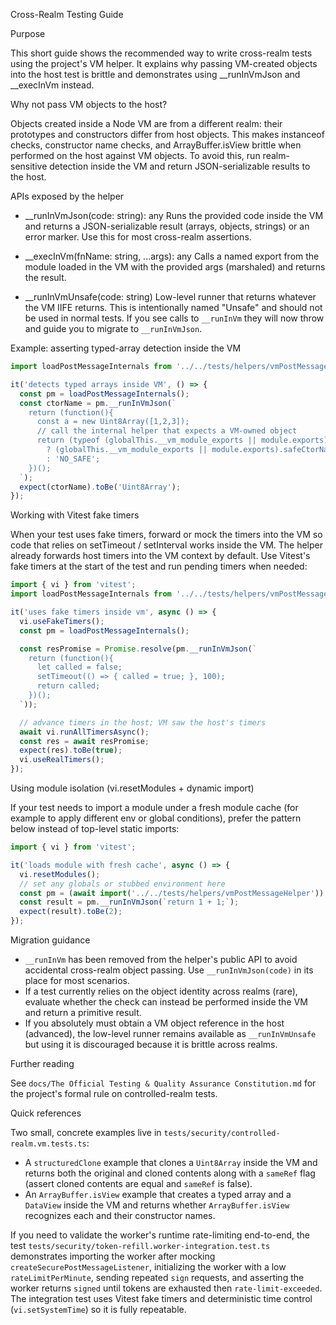 Cross-Realm Testing Guide

Purpose

This short guide shows the recommended way to write cross-realm tests using the project's VM helper. It explains why passing VM-created objects into the host test is brittle and demonstrates using __runInVmJson and __execInVm instead.

Why not pass VM objects to the host?

Objects created inside a Node VM are from a different realm: their prototypes and constructors differ from host objects. This makes instanceof checks, constructor name checks, and ArrayBuffer.isView brittle when performed on the host against VM objects. To avoid this, run realm-sensitive detection inside the VM and return JSON-serializable results to the host.

APIs exposed by the helper

- __runInVmJson(code: string): any
  Runs the provided code inside the VM and returns a JSON-serializable result (arrays, objects, strings) or an error marker. Use this for most cross-realm assertions.

- __execInVm(fnName: string, ...args): any
  Calls a named export from the module loaded in the VM with the provided args (marshaled) and returns the result.

- __runInVmUnsafe(code: string)
  Low-level runner that returns whatever the VM IIFE returns. This is intentionally named "Unsafe" and should not be used in normal tests. If you see calls to `__runInVm` they will now throw and guide you to migrate to `__runInVmJson`.

Example: asserting typed-array detection inside the VM

```js
import loadPostMessageInternals from '../../tests/helpers/vmPostMessageHelper';

it('detects typed arrays inside VM', () => {
  const pm = loadPostMessageInternals();
  const ctorName = pm.__runInVmJson(`
    return (function(){
      const a = new Uint8Array([1,2,3]);
      // call the internal helper that expects a VM-owned object
      return (typeof (globalThis.__vm_module_exports || module.exports).safeCtorName === 'function')
        ? (globalThis.__vm_module_exports || module.exports).safeCtorName(a)
        : 'NO_SAFE';
    })();
  `);
  expect(ctorName).toBe('Uint8Array');
});
```

Working with Vitest fake timers

When your test uses fake timers, forward or mock the timers into the VM so code that relies on setTimeout / setInterval works inside the VM. The helper already forwards host timers into the VM context by default. Use Vitest's fake timers at the start of the test and run pending timers when needed:

```js
import { vi } from 'vitest';
import loadPostMessageInternals from '../../tests/helpers/vmPostMessageHelper';

it('uses fake timers inside vm', async () => {
  vi.useFakeTimers();
  const pm = loadPostMessageInternals();

  const resPromise = Promise.resolve(pm.__runInVmJson(`
    return (function(){
      let called = false;
      setTimeout(() => { called = true; }, 100);
      return called;
    })();
  `));

  // advance timers in the host; VM saw the host's timers
  await vi.runAllTimersAsync();
  const res = await resPromise;
  expect(res).toBe(true);
  vi.useRealTimers();
});
```

Using module isolation (vi.resetModules + dynamic import)

If your test needs to import a module under a fresh module cache (for example to apply different env or global conditions), prefer the pattern below instead of top-level static imports:

```js
import { vi } from 'vitest';

it('loads module with fresh cache', async () => {
  vi.resetModules();
  // set any globals or stubbed environment here
  const pm = (await import('../../tests/helpers/vmPostMessageHelper')).default();
  const result = pm.__runInVmJson(`return 1 + 1;`);
  expect(result).toBe(2);
});
```

Migration guidance

- `__runInVm` has been removed from the helper's public API to avoid accidental cross-realm object passing. Use `__runInVmJson(code)` in its place for most scenarios.
- If a test currently relies on the object identity across realms (rare), evaluate whether the check can instead be performed inside the VM and return a primitive result.
- If you absolutely must obtain a VM object reference in the host (advanced), the low-level runner remains available as `__runInVmUnsafe` but using it is discouraged because it is brittle across realms.

Further reading

See `docs/The Official Testing & Quality Assurance Constitution.md` for the project's formal rule on controlled-realm tests.

Quick references

Two small, concrete examples live in `tests/security/controlled-realm.vm.tests.ts`:

- A `structuredClone` example that clones a `Uint8Array` inside the VM and returns both the original and cloned contents along with a `sameRef` flag (assert cloned contents are equal and `sameRef` is false).
- An `ArrayBuffer.isView` example that creates a typed array and a `DataView` inside the VM and returns whether `ArrayBuffer.isView` recognizes each and their constructor names.

If you need to validate the worker's runtime rate-limiting end-to-end, the test `tests/security/token-refill.worker-integration.test.ts` demonstrates importing the worker after mocking `createSecurePostMessageListener`, initializing the worker with a low `rateLimitPerMinute`, sending repeated `sign` requests, and asserting the worker returns `signed` until tokens are exhausted then `rate-limit-exceeded`. The integration test uses Vitest fake timers and deterministic time control (`vi.setSystemTime`) so it is fully repeatable.
